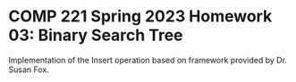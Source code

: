 # COMP 221 Spring 2023 Homework 03: Binary Search Tree

Implementation of the Insert operation based on framework provided by Dr. Susan Fox.
